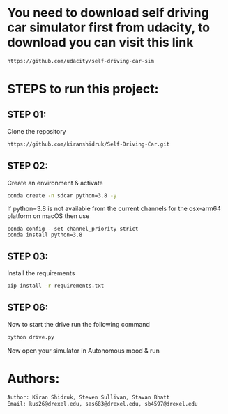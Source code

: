 # You need to download self driving car simulator first from udacity, to download you can visit this link
```bash
https://github.com/udacity/self-driving-car-sim
```

# STEPS to run this project:

## STEP 01: 
Clone the repository

```bash
https://github.com/kiranshidruk/Self-Driving-Car.git
```

## STEP 02: 
Create an environment & activate


```bash
conda create -n sdcar python=3.8 -y
```

If python=3.8 is not available from the current channels for the osx-arm64 platform on macOS then use


```conda config --add channels conda-forge
conda config --set channel_priority strict
conda install python=3.8
```

## STEP 03: 
Install the requirements


```bash
pip install -r requirements.txt
```


## STEP 06: 
Now to start the drive run the following command


```bash
python drive.py
```

Now open your simulator in Autonomous mood & run

# Authors:
```bash
Author: Kiran Shidruk, Steven Sullivan, Stavan Bhatt
Email: kus26@drexel.edu, sas683@drexel.edu, sb4597@drexel.edu

```

